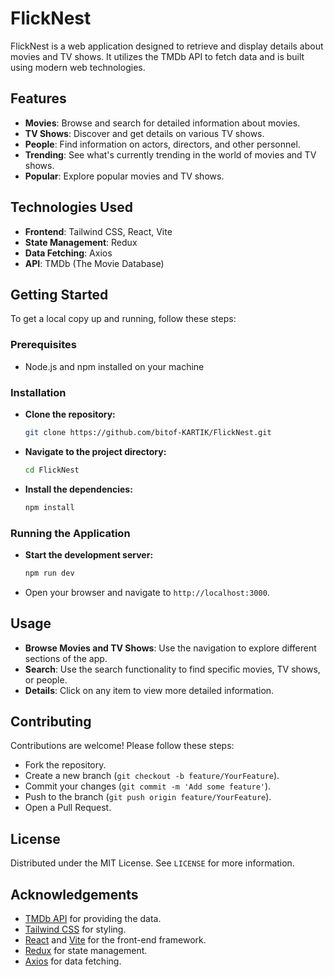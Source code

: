 


# FlickNest

FlickNest is a web application designed to retrieve and display details about movies and TV shows. It utilizes the TMDb API to fetch data and is built using modern web technologies.

## Features

- **Movies**: Browse and search for detailed information about movies.
- **TV Shows**: Discover and get details on various TV shows.
- **People**: Find information on actors, directors, and other personnel.
- **Trending**: See what's currently trending in the world of movies and TV shows.
- **Popular**: Explore popular movies and TV shows.

## Technologies Used

- **Frontend**: Tailwind CSS, React, Vite
- **State Management**: Redux
- **Data Fetching**: Axios
- **API**: TMDb (The Movie Database)

## Getting Started

To get a local copy up and running, follow these steps:

### Prerequisites

- Node.js and npm installed on your machine

### Installation

- **Clone the repository:**
  ```bash
  git clone https://github.com/bitof-KARTIK/FlickNest.git
  ```
- **Navigate to the project directory:**
  ```bash
  cd FlickNest
  ```
- **Install the dependencies:**
  ```bash
  npm install
  ```

### Running the Application

- **Start the development server:**
  ```bash
  npm run dev
  ```

- Open your browser and navigate to `http://localhost:3000`.

## Usage

- **Browse Movies and TV Shows**: Use the navigation to explore different sections of the app.
- **Search**: Use the search functionality to find specific movies, TV shows, or people.
- **Details**: Click on any item to view more detailed information.

## Contributing

Contributions are welcome! Please follow these steps:

- Fork the repository.
- Create a new branch (`git checkout -b feature/YourFeature`).
- Commit your changes (`git commit -m 'Add some feature'`).
- Push to the branch (`git push origin feature/YourFeature`).
- Open a Pull Request.

## License

Distributed under the MIT License. See `LICENSE` for more information.

## Acknowledgements

- [TMDb API](https://www.themoviedb.org/documentation/api) for providing the data.
- [Tailwind CSS](https://tailwindcss.com/) for styling.
- [React](https://reactjs.org/) and [Vite](https://vitejs.dev/) for the front-end framework.
- [Redux](https://redux.js.org/) for state management.
- [Axios](https://axios-http.com/) for data fetching.

